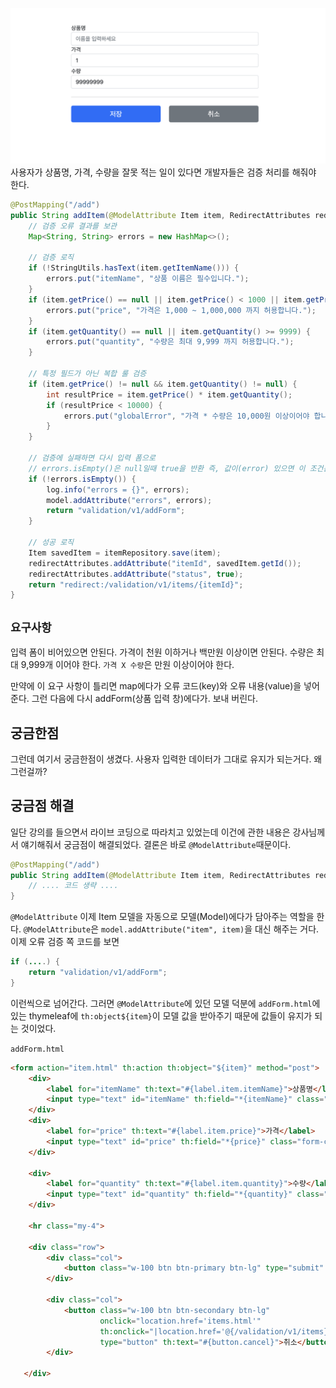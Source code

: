 ![addItem](./images/addItem.png)
사용자가 상품명, 가격, 수량을 잘못 적는 일이 있다면 개발자들은 검증 처리를 해줘야 한다.
```java
@PostMapping("/add")  
public String addItem(@ModelAttribute Item item, RedirectAttributes redirectAttributes, Model model) {  
    // 검증 오류 결과를 보관  
    Map<String, String> errors = new HashMap<>();  
  
    // 검증 로직  
    if (!StringUtils.hasText(item.getItemName())) {  
        errors.put("itemName", "상품 이름은 필수입니다.");  
    }  
    if (item.getPrice() == null || item.getPrice() < 1000 || item.getPrice() > 1000000) {  
        errors.put("price", "가격은 1,000 ~ 1,000,000 까지 허용합니다.");  
    }  
    if (item.getQuantity() == null || item.getQuantity() >= 9999) {  
        errors.put("quantity", "수량은 최대 9,999 까지 허용합니다.");  
    }  
  
    // 특정 필드가 아닌 복합 룰 검증  
    if (item.getPrice() != null && item.getQuantity() != null) {  
        int resultPrice = item.getPrice() * item.getQuantity();  
        if (resultPrice < 10000) {  
            errors.put("globalError", "가격 * 수량은 10,000원 이상이어야 합니다." + resultPrice);  
        }  
    }  
  
    // 검증에 실패하면 다시 입력 폼으로  
    // errors.isEmpty()은 null일때 true을 반환 즉, 값이(error) 있으면 이 조건문 실행    
    if (!errors.isEmpty()) {  
        log.info("errors = {}", errors);  
        model.addAttribute("errors", errors);  
        return "validation/v1/addForm";  
    }  
  
    // 성공 로직  
    Item savedItem = itemRepository.save(item);  
    redirectAttributes.addAttribute("itemId", savedItem.getId());  
    redirectAttributes.addAttribute("status", true);  
    return "redirect:/validation/v1/items/{itemId}";
}
```
## `요구사항`
입력 폼이 비어있으면 안된다.
가격이 천원 이하거나 백만원 이상이면 안된다.
수량은 최대 9,999개 이어야 한다.
`가격 X 수량`은 만원 이상이어야 한다.

만약에 이 요구 사항이 틀리면 map에다가 오류 코드(key)와 오류 내용(value)을 넣어준다.
그런 다음에 다시 addForm(상품 입력 창)에다가. 보내 버린다. 

## 궁금한점
그런데 여기서 궁금한점이 생겼다. 사용자 입력한 데이터가 그대로 유지가 되는거다. 왜 그런걸까?

## 궁금점 해결
일단 강의를 들으면서 라이브 코딩으로 따라치고 있었는데 이건에 관한 내용은 강사님께서 얘기해줘서 궁금점이 해결되었다. 결론은 바로 `@ModelAttribute`때문이다.
```java
@PostMapping("/add")  
public String addItem(@ModelAttribute Item item, RedirectAttributes redirectAttributes, Model model {
	// .... 코드 생략 ....
}
```
`@ModelAttribute` 이제 Item 모델을 자동으로 모델(Model)에다가 담아주는 역할을 한다.
`@ModelAttribute`은 `model.addAttribute("item", item)`을 대신 해주는 거다.
이제 오류 검증 쪽 코드를 보면
```java
if (....) {
	return "validation/v1/addForm";
}
```
이런씩으로 넘어간다. 그러면 `@ModelAttribute`에 있던 모델 덕분에 `addForm.html`에 있는 thymeleaf에 `th:object${item}`이 모델 값을 받아주기 때문에 값들이 유지가 되는 것이었다.


`addForm.html`
```html
<form action="item.html" th:action th:object="${item}" method="post">  
    <div>        
	    <label for="itemName" th:text="#{label.item.itemName}">상품명</label>  
        <input type="text" id="itemName" th:field="*{itemName}" class="form-control" placeholder="이름을 입력하세요">  
    </div>    
    <div>        
	    <label for="price" th:text="#{label.item.price}">가격</label>  
        <input type="text" id="price" th:field="*{price}" class="form-control" placeholder="가격을 입력하세요">  
    </div>
    
	<div>
		<label for="quantity" th:text="#{label.item.quantity}">수량</label>  
        <input type="text" id="quantity" th:field="*{quantity}" class="form-control" placeholder="수량을 입력하세요">  
    </div>  
    
    <hr class="my-4">  
  
    <div class="row">  
        <div class="col">  
            <button class="w-100 btn btn-primary btn-lg" type="submit" th:text="#{button.save}">상품 등록</button>  
        </div>
        
		<div class="col">  
            <button class="w-100 btn btn-secondary btn-lg"  
                    onclick="location.href='items.html'"  
                    th:onclick="|location.href='@{/validation/v1/items}'|"  
                    type="button" th:text="#{button.cancel}">취소</button>  
        </div> 
        
   </div>
```